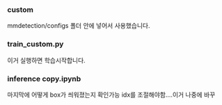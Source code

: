 ### custom
mmdetection/configs 폴더 안에 넣어서 사용했습니다.
### train_custom.py
이거 실행하면 학습시작합니다.
### inference copy.ipynb
마지막에 어떻게 box가 씌워졌는지 확인가능
idx를 조절해야함....이거 나중에 바꾸